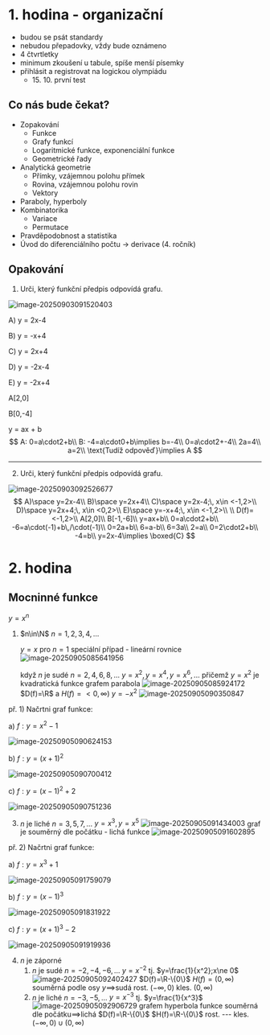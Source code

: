 # 1. hodina - organizační

- budou se psát standardy
- nebudou přepadovky, vždy bude oznámeno
- 4 čtvrtletky
- minimum zkoušení u tabule, spíše menší písemky
- přihlásit a registrovat na logickou olympiádu
  - 15\. 10\. první test

## Co nás bude čekat?

- Zopakování
  - Funkce
  - Grafy funkcí
  - Logaritmické funkce, exponenciální funkce
  - Geometrické řady
- Analytická geometrie
  - Přímky, vzájemnou polohu přímek
  - Rovina, vzájemnou polohu rovin
  - Vektory
- Paraboly, hyperboly
- Kombinatorika
  - Variace
  - Permutace
- Pravděpodobnost a statistika
- Úvod do diferenciálního počtu -> derivace (4. ročník)

## Opakování

1. Urči, který funkční předpis odpovídá grafu.

![image-20250903091520403](../img/image-20250903091520403.png)

A) y = 2x-4

B) y = -x+4

C) y = 2x+4

D) y = -2x-4

E) y = -2x+4

A[2,0]

B[0,-4]

y = ax + b
$$
A:
0=a\cdot2+b\\
B:
-4=a\cdot0+b\implies b=-4\\
0=a\cdot2+-4\\
2a=4\\
a=2\\
\text{Tudíž odpověď}\implies A
$$

---

2. Urči, který funkční předpis odpovídá grafu.

![image-20250903092526677](../img/image-20250903092526677.png)
$$
A)\space y=2x-4\\
B)\space y=2x+4\\
C)\space y=2x-4;\, x\in <-1,2>\\
D)\space y=2x+4;\, x\in <0,2>\\
E)\space y=-x+4;\, x\in <-1,2>\\
\\
D(f)=<-1,2>\\
A[2,0]\\
B[-1,-6]\\
y=ax+b\\
0=a\cdot2+b\\
-6=a\cdot(-1)+b\,/\cdot(-1)\\
0=2a+b\\
6=a-b\\
6=3a\\
2=a\\
0=2\cdot2+b\\
-4=b\\
y=2x-4\implies \boxed{C}
$$

# 2. hodina

## Mocninné funkce

$y=x^n$ 

1. $n\in\N$ $n=1,2,3,4,...$

   $y=x$ pro $n=1$ 
   speciální případ - lineární rovnice
   ![image-20250905085641956](../img/image-20250905085641956.png)

   když $n$ je sudé
   $n=2,4,6,8,...$
   $y=x^2,y=x^4,y=x^6,...$
   přičemž $y=x^2$ je kvadratická funkce
   grafem parabola
   ![image-20250905085924172](../img/image-20250905085924172.png)
   $D(f)=\R$ a $H(f)=<0,\infty)$
   $y=-x^2$
   ![image-20250905090350847](../img/image-20250905090350847.png)

př. 1) Načrtni graf funkce:

a) $f:y=x^2-1$

![image-20250905090624153](../img/image-20250905090624153.png)

b) $f:y=(x+1)^2$

![image-20250905090700412](../img/image-20250905090700412.png)

c) $f:y=(x-1)^2+2$

![image-20250905090751236](../img/image-20250905090751236.png)

3. $n$ je liché $n=3,5,7,...$
   $y=x^3,y=x^5$
   ![image-20250905091434003](../img/image-20250905091434003.png)
   graf je souměrný dle počátku - lichá funkce
   ![image-20250905091602895](../img/image-20250905091602895.png)

př. 2) Načrtni graf funkce:

a) $f:y=x^3+1$

![image-20250905091759079](../img/image-20250905091759079.png)

b) $f:y=(x-1)^3$

![image-20250905091831922](../img/image-20250905091831922.png)

c) $f:y=(x+1)^3-2$

![image-20250905091919936](../img/image-20250905091919936.png)

4. $n$ je záporné
   1) $n$ je sudé
      $n=-2,-4,-6,...$
      $y=x^{-2}$ tj. $y=\frac{1}{x^2};x\ne 0$
      ![image-20250905092402427](../img/image-20250905092402427.png)
      $D(f)=\R-\{0\}$
      $H(f)=(0,\infty)$
      souměrná podle osy $y\implies$sudá
      rost. $(-\infty,0)$
      kles. $(0,\infty)$
   2) $n$ je liché
      $n=-3,-5,...$
      $y=x^{-3}$ tj. $y=\frac{1}{x^3}$
      ![image-20250905092906729](../img/image-20250905092906729.png)
      grafem hyperbola
      funkce souměrná dle počátku$\implies$lichá
      $D(f)=\R-\{0\}$
      $H(f)=\R-\{0\}$
      rost. ---
      kles. $(-\infty,0)\cup(0,\infty)$
